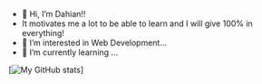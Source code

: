 - 👋 Hi, I’m Dahian!!
- It motivates me a lot to be able to learn and I will give 100% in everything!
- 👀 I’m interested in Web Development...
- 🌱 I’m currently learning ...




[![My GitHub stats](https://github-readme-stats.vercel.app/api?username=orelin)]

